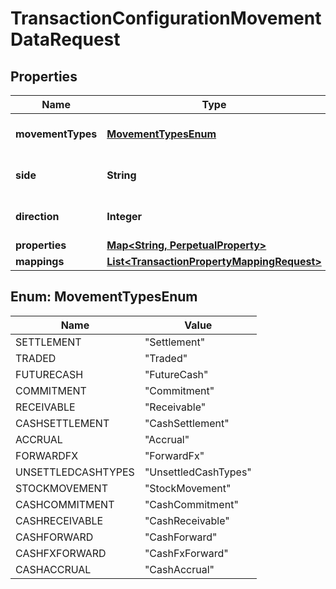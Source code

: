 

# TransactionConfigurationMovementDataRequest

## Properties

Name | Type | Description | Notes
------------ | ------------- | ------------- | -------------
**movementTypes** | [**MovementTypesEnum**](#MovementTypesEnum) | The Movement Types | 
**side** | **String** | The Movement Side | 
**direction** | **Integer** | The Movement direction | 
**properties** | [**Map&lt;String, PerpetualProperty&gt;**](PerpetualProperty.md) |  |  [optional]
**mappings** | [**List&lt;TransactionPropertyMappingRequest&gt;**](TransactionPropertyMappingRequest.md) |  |  [optional]



## Enum: MovementTypesEnum

Name | Value
---- | -----
SETTLEMENT | &quot;Settlement&quot;
TRADED | &quot;Traded&quot;
FUTURECASH | &quot;FutureCash&quot;
COMMITMENT | &quot;Commitment&quot;
RECEIVABLE | &quot;Receivable&quot;
CASHSETTLEMENT | &quot;CashSettlement&quot;
ACCRUAL | &quot;Accrual&quot;
FORWARDFX | &quot;ForwardFx&quot;
UNSETTLEDCASHTYPES | &quot;UnsettledCashTypes&quot;
STOCKMOVEMENT | &quot;StockMovement&quot;
CASHCOMMITMENT | &quot;CashCommitment&quot;
CASHRECEIVABLE | &quot;CashReceivable&quot;
CASHFORWARD | &quot;CashForward&quot;
CASHFXFORWARD | &quot;CashFxForward&quot;
CASHACCRUAL | &quot;CashAccrual&quot;



